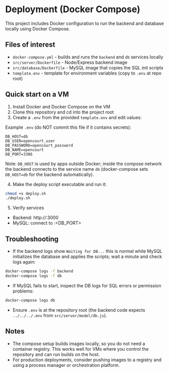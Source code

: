 # Deployment (Docker Compose)

This project includes Docker configuration to run the backend and database locally using Docker Compose.

## Files of interest

- `docker-compose.yml` - builds and runs the `backend` and `db` services locally
- `src/server/Dockerfile` - Node/Express backend image
- `src/database/Dockerfile` - MySQL image that copies the SQL init scripts
- `template.env` - template for environment variables (copy to `.env` at repo root)

## Quick start on a VM

1. Install Docker and Docker Compose on the VM
2. Clone this repository and cd into the project root
3. Create a `.env` from the provided `template.env` and edit values:

Example `.env` (do NOT commit this file if it contains secrets):

```
DB_HOST=db
DB_USER=opencourt_user
DB_PASSWORD=opencourt_password
DB_NAME=opencourt
DB_PORT=3306
```

Note: `DB_HOST` is used by apps outside Docker; inside the compose network the backend connects to the service name `db` (docker-compose sets `DB_HOST=db` for the backend automatically).

4. Make the deploy script executable and run it:

```bash
chmod +x deploy.sh
./deploy.sh
```

5. Verify services

- Backend: http://<vm-ip>:3000
- MySQL: connect to <vm-ip>:<DB_PORT>

## Troubleshooting

- If the backend logs show `Waiting for DB...` this is normal while MySQL initializes the database and applies the scripts; wait a minute and check logs again:

```bash
docker-compose logs -f backend
docker-compose logs -f db
```

- If MySQL fails to start, inspect the DB logs for SQL errors or permission problems:

```bash
docker-compose logs db
```

- Ensure `.env` is at the repository root (the backend code expects `../../../.env` from `src/server/model/db.js`).

## Notes

- The compose setup builds images locally, so you do not need a container registry. This works well for VMs where you control the repository and can run builds on the host.
- For production deployments, consider pushing images to a registry and using a process manager or orchestration platform.
